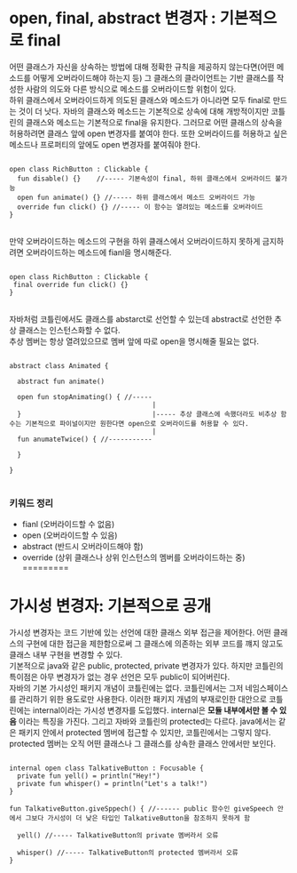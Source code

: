 # open, final, abstract 변경자 : 기본적으로 final   
어떤 클래스가 자신을 상속하는 방법에 대해 정확한 규칙을 제공하지 않는다면(어떤 메소드를 어떻게 오버라이드해야 하는지 등) 그 클래스의 클라이언트는 기반 클래스를 작성한 사람의 의도와 다른 방식으로 메소드를 오버라이드할 위험이 있다.    
하위 클래스에서 오버라이드하게 의도된 클래스와 메소드가 아니라면 모두 final로 만드는 것이 더 낫다. 자바의 클래스와 메소드는 기본적으로 상속에 대해 개방적이지만 코틀린의 클래스와 메소드는 기본적으로 final을 유지한다. 그러므로 어떤 클래스의 상속을 허용하려면 클래스 앞에 open 변경자를 붙여야 한다. 또한 오버라이드를 허용하고 싶은 메소드나 프로퍼티의 앞에도 open 변경자를 붙여줘야 한다.

<pre>
<code>
open class RichButton : Clickable {
  fun disable() {}    //----- 기본속성이 final, 하위 클래스에서 오버라이드 불가능
  open fun animate() {} //----- 하위 클래스에서 메소드 오버라이드 가능
  override fun click() {} //----- 이 함수는 열려있는 메소드를 오버라이드
}
</code>
</pre>

만약 오버라이드하는 메소드의 구현을 하위 클래스에서 오버라이드하지 못하게 금지하려면 오버라이드하는 메소드에 fianl을 명시해준다.

<pre>
<code>
open class RichButton : Clickable {
 final override fun click() {}
}
</code>
</pre>

자바처럼 코틀린에서도 클래스를 abstarct로 선언할 수 있는데 abstract로 선언한 추상 클래스는 인스턴스화할 수 없다.   
추상 멤버는 항상 열려있으므로 멤버 앞에 따로 open을 명시해줄 필요는 없다.

<pre>
<code>
abstract class Animated {
  
  abstract fun animate()
  
  open fun stopAnimating() { //-----
                                    |
  }                                 |----- 추상 클래스에 속했더라도 비추상 함수는 기본적으로 파이널이지만 원한다면 open으로 오버라이드를 허용할 수 있다.
                                    |
  fun anumateTwice() { //-----------
  
  }
  
}
</code>
</pre>

### 키워드 정리
- fianl (오버라이드할 수 없음)
- open (오버라이드할 수 있음)
- abstract (반드시 오버라이드해야 함)
- override (상위 클래스나 상위 인스턴스의 멤버를 오버라이드하는 중)
=========
# 가시성 변경자: 기본적으로 공개
가시성 변경자는 코드 기반에 있는 선언에 대한 클래스 외부 접근을 제어한다. 어떤 클래스의 구현에 대한 접근을 제한함으로써 그 클래스에 의존하는 외부 코드를 꺠지 않고도 클래스 내부 구현을 변경할 수 있다.   
기본적으로 java와 같은 public, protected, private 변경자가 있다. 하지만 코틀린의 특이점은 아무 변경자가 없는 경우 선언은 모두 public이 되어버린다.   
자바의 기본 가시성인 패키지 개념이 코틀린에는 없다. 코틀린에서는 그저 네임스페이스를 관리하기 위한 용도로만 사용한다. 이러한 패키지 개념의 부재로인한 대안으로 코틀린에는 internal이라는 가시성 변경자를 도입했다. internal은 **모듈 내부에서만 볼 수 있음** 이라는 특징을 가진다.
그리고 자바와 코틀린의 protected는 다르다. java에서는 같은 패키지 안에서 protected 멤버에 접근할 수 있지만, 코틀린에서는 그렇지 않다. protected 멤버는 오직 어떤 클래스나 그 클래스를 상속한 클래스 안에서만 보인다.

<pre>
<code>
internal open class TalkativeButton : Focusable {
  private fun yell() = println("Hey!")
  private fun whisper() = println("Let's a talk!")
}

fun TalkativeButton.giveSppech() { //------ public 함수인 giveSpeech 안에서 그보다 가시성이 더 낮은 타입인 TalkativeButton을 참조하지 못하게 함

  yell() //----- TalkativeButton의 private 멤버라서 오류
  
  whisper() //----- TalkativeButton의 protected 멤버라서 오류
}
</code>
</pre>
